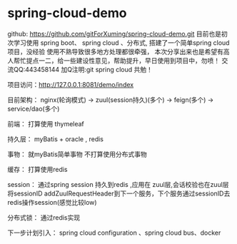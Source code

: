 # spring-cloud-demo
github: https://github.com/gitForXuming/spring-cloud-demo.git
目前也是初次学习使用 spring boot、 spring cloud 、分布式, 搭建了一个简单spring cloud项目，没经验 使用不熟导致很多地方处理都很牵强，
本次分享出来也是希望有高人帮忙提点一二，给一些建设性意见，帮助提升，早日使用到项目中，勿喷！ 交流QQ:443458144 加Q注明:git spring cloud
共勉！

项目访问：http://127.0.0.1:8081/demo/index

目前架构：
nginx(轮询模式) -> zuul(session持久)(多个) -> feign(多个) -> service/dao(多个)

前端：
打算使用 thymeleaf

持久层：
myBatis + oracle , redis

事物：
就myBatis简单事物 不打算使用分布式事物

缓存：
打算使用redis

session：
通过spring session 持久到redis ,应用在 zuul层,会话校验也在zuul层
将sessionID addZuulRequestHeader到下一个服务，下个服务通过sessionID去redis操作session(感觉比较low)

分布式锁：
通过redis实现

下一步计划引入：
spring cloud configuration 、spring cloud bus、docker



